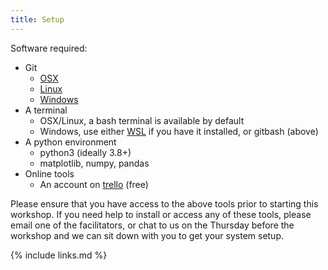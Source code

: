 ```yaml
---
title: Setup
---
```


Software required:
- Git
    - [OSX](https://git-scm.com/download/mac)
    - [Linux](https://git-scm.com/download/linux)
    - [Windows](https://git-scm.com/download/win)
- A terminal
  - OSX/Linux, a bash terminal is available by default
  - Windows, use either [WSL](https://docs.microsoft.com/en-us/windows/wsl/) if you have it installed, or gitbash (above)
- A python environment
  - python3 (ideally 3.8+)
  - matplotlib, numpy, pandas
- Online tools
  - An account on [trello](https://trello.com/en) (free)

Please ensure that you have access to the above tools prior to starting this workshop.
If you need help to install or access any of these tools, please email one of the facilitators, or chat to us on the Thursday before the workshop and we can sit down with you to get your system setup.

{% include links.md %}
